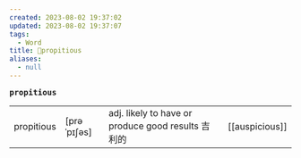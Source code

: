 ```yaml
---
created: 2023-08-02 19:37:02
updated: 2023-08-02 19:37:07
tags:
  - Word
title: 📖propitious
aliases:
  - null
---
```


<pre><strong>propitious</strong></pre>
|   |   |   |   |
|---|---|---|---|
|propitious|[prəˈpɪʃəs]|adj. likely to have or produce good results 吉利的|[[auspicious]]|